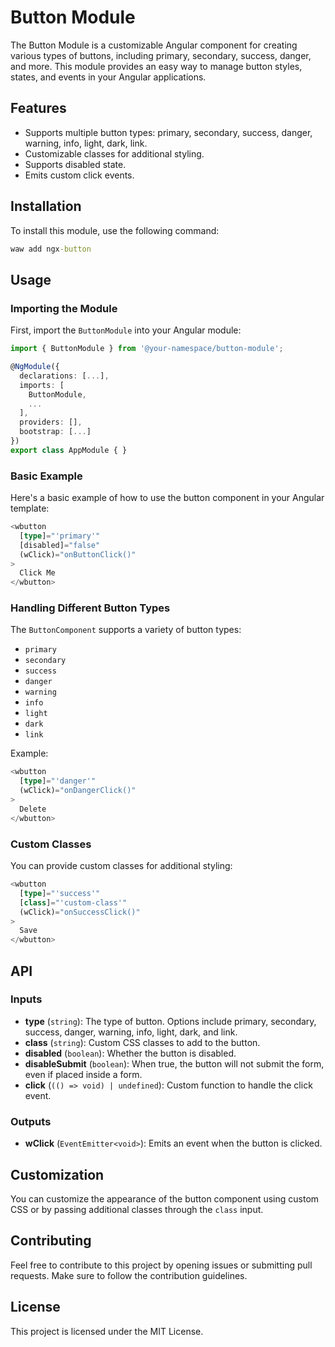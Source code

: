 # Button Module

The Button Module is a customizable Angular component for creating various types of buttons, including primary, secondary, success, danger, and more. This module provides an easy way to manage button styles, states, and events in your Angular applications.

## Features

-   Supports multiple button types: primary, secondary, success, danger, warning, info, light, dark, link.
-   Customizable classes for additional styling.
-   Supports disabled state.
-   Emits custom click events.

## Installation

To install this module, use the following command:

```cmd
waw add ngx-button
```

## Usage

### Importing the Module

First, import the `ButtonModule` into your Angular module:

```Typescript
import { ButtonModule } from '@your-namespace/button-module';

@NgModule({
  declarations: [...],
  imports: [
    ButtonModule,
    ...
  ],
  providers: [],
  bootstrap: [...]
})
export class AppModule { }
```

### Basic Example

Here's a basic example of how to use the button component in your Angular template:

```Typescript
<wbutton
  [type]="'primary'"
  [disabled]="false"
  (wClick)="onButtonClick()"
>
  Click Me
</wbutton>
```

### Handling Different Button Types

The `ButtonComponent` supports a variety of button types:

-   `primary`
-   `secondary`
-   `success`
-   `danger`
-   `warning`
-   `info`
-   `light`
-   `dark`
-   `link`

Example:

```Typescript
<wbutton
  [type]="'danger'"
  (wClick)="onDangerClick()"
>
  Delete
</wbutton>
```

### Custom Classes

You can provide custom classes for additional styling:

```Typescript
<wbutton
  [type]="'success'"
  [class]="'custom-class'"
  (wClick)="onSuccessClick()"
>
  Save
</wbutton>
```

## API

### Inputs

-   **type** (`string`): The type of button. Options include primary, secondary, success, danger, warning, info, light, dark, and link.
-   **class** (`string`): Custom CSS classes to add to the button.
-   **disabled** (`boolean`): Whether the button is disabled.
-   **disableSubmit** (`boolean`): When true, the button will not submit the form, even if placed inside a form.
-   **click** (`(() => void) | undefined`): Custom function to handle the click event.

### Outputs

-   **wClick** (`EventEmitter<void>`): Emits an event when the button is clicked.

## Customization

You can customize the appearance of the button component using custom CSS or by passing additional classes through the `class` input.

## Contributing

Feel free to contribute to this project by opening issues or submitting pull requests. Make sure to follow the contribution guidelines.

## License

This project is licensed under the MIT License.
